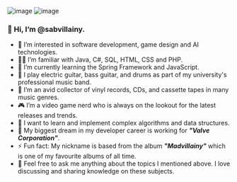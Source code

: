 ![image](https://github.com/sabvillainy/sabvillainy/assets/163596339/0f1ba5d1-086f-4653-afdd-f16360000dd4)
![image](https://github.com/sabvillainy/sabvillainy/assets/163596339/3b016290-a1f8-4044-936e-47add5f84c8d)



### 👋 Hi, I’m @sabvillainy.
- 👀 I’m interested in software development, game design and AI technologies.
- 👨‍💻 I’m familiar with Java, C#, SQL, HTML, CSS and PHP.
- 🌱 I’m currently learning the Spring Framework and JavaScript.
- 🎸 I play electric guitar, bass guitar, and drums as part of my university's professional music band.
- 📀 I’m an avid collector of vinyl records, CDs, and cassette tapes in many music genres.
- 🎮 I’m a video game nerd who is always on the lookout for the latest releases and trends.
- 🚀 I want to learn and implement complex algorithms and data structures.
- 🎯 My biggest dream in my developer career is working for ***"Valve Corporation"***.
- ⚡ Fun fact: My nickname is based from the album ***"Madvillainy"*** which is one of my favourite albums of all time.
- 💬 Feel free to ask me anything about the topics I mentioned above. I love discussing and sharing knowledge on these subjects.


<!---
sabvillainy/sabvillainy is a ✨ special ✨ repository because its `README.md` (this file) appears on your GitHub profile.
You can click the Preview link to take a look at your changes.
--->
